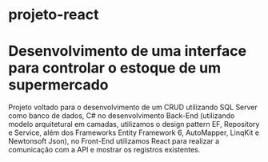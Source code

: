 # projeto-react

<h1> Desenvolvimento de uma interface para controlar o estoque de um supermercado</h1>

<p>
  Projeto voltado para o desenvolvimento de um CRUD utilizando SQL Server como banco de dados, C# no desenvolvimento Back-End (utilizando modelo arquitetural em camadas, utilizamos o design pattern EF, Repository e Service, além dos Frameworks Entity Framework 6, AutoMapper, LinqKit e Newtonsoft Json), no Front-End utilizamos React para realizar a comunicação com a API e mostrar os registros existentes.
</p>
